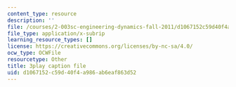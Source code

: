 ```yaml
---
content_type: resource
description: ''
file: /courses/2-003sc-engineering-dynamics-fall-2011/d1067152c59d40f4a986ab6eaf863d52_d00XI_UTKQo.srt
file_type: application/x-subrip
learning_resource_types: []
license: https://creativecommons.org/licenses/by-nc-sa/4.0/
ocw_type: OCWFile
resourcetype: Other
title: 3play caption file
uid: d1067152-c59d-40f4-a986-ab6eaf863d52
---
```

